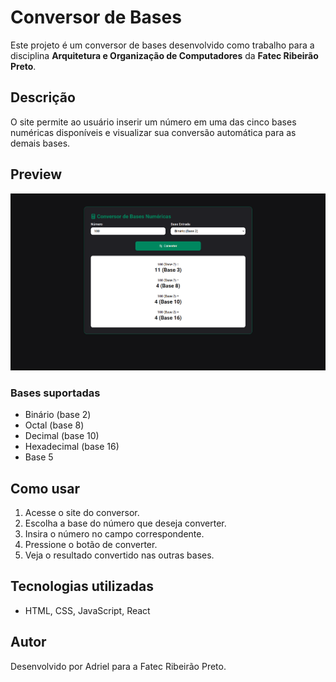 # Conversor de Bases

Este projeto é um conversor de bases desenvolvido como trabalho para a disciplina **Arquitetura e Organização de Computadores** da **Fatec Ribeirão Preto**.

## Descrição

O site permite ao usuário inserir um número em uma das cinco bases numéricas disponíveis e visualizar sua conversão automática para as demais bases.

## Preview

![Preview do Conversor de Bases](.github/preview.png)

### Bases suportadas

- Binário (base 2)
- Octal (base 8)
- Decimal (base 10)
- Hexadecimal (base 16)
- Base 5

## Como usar

1. Acesse o site do conversor.
2. Escolha a base do número que deseja converter.
3. Insira o número no campo correspondente.
4. Pressione o botão de converter.
5. Veja o resultado convertido nas outras bases.

## Tecnologias utilizadas

- HTML, CSS, JavaScript, React

## Autor

Desenvolvido por Adriel para a Fatec Ribeirão Preto.
